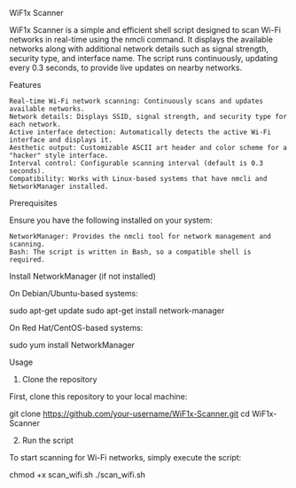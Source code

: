 WiF1x Scanner

WiF1x Scanner is a simple and efficient shell script designed to scan Wi-Fi networks in real-time using the nmcli command. It displays the available networks along with additional network details such as signal strength, security type, and interface name. The script runs continuously, updating every 0.3 seconds, to provide live updates on nearby networks.

Features

    Real-time Wi-Fi network scanning: Continuously scans and updates available networks.
    Network details: Displays SSID, signal strength, and security type for each network.
    Active interface detection: Automatically detects the active Wi-Fi interface and displays it.
    Aesthetic output: Customizable ASCII art header and color scheme for a "hacker" style interface.
    Interval control: Configurable scanning interval (default is 0.3 seconds).
    Compatibility: Works with Linux-based systems that have nmcli and NetworkManager installed.

Prerequisites

Ensure you have the following installed on your system:

    NetworkManager: Provides the nmcli tool for network management and scanning.
    Bash: The script is written in Bash, so a compatible shell is required.

Install NetworkManager (if not installed)

On Debian/Ubuntu-based systems:

sudo apt-get update
sudo apt-get install network-manager

On Red Hat/CentOS-based systems:

sudo yum install NetworkManager

Usage
1. Clone the repository

First, clone this repository to your local machine:

git clone https://github.com/your-username/WiF1x-Scanner.git
cd WiF1x-Scanner

2. Run the script

To start scanning for Wi-Fi networks, simply execute the script:

chmod +x scan_wifi.sh
./scan_wifi.sh
